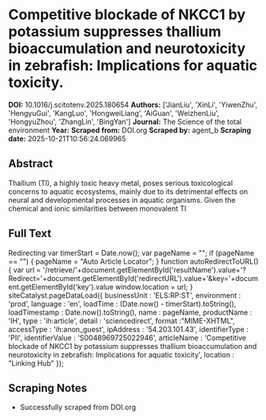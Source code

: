 # Competitive blockade of NKCC1 by potassium suppresses thallium bioaccumulation and neurotoxicity in zebrafish: Implications for aquatic toxicity.

**DOI:** 10.1016/j.scitotenv.2025.180654
**Authors:** ['JianLiu', 'XinLi', 'YiwenZhu', 'HengyuGui', 'KangLuo', 'HongweiLiang', 'AiGuan', 'WeizhenLiu', 'HongyuZhou', 'ZhangLin', 'BingYan']
**Journal:** The Science of the total environment
**Year:** 
**Scraped from:** DOI.org
**Scraped by:** agent_b
**Scraping date:** 2025-10-21T10:56:24.069965

## Abstract

Thallium (Tl), a highly toxic heavy metal, poses serious toxicological concerns to aquatic ecosystems, mainly due to its detrimental effects on neural and developmental processes in aquatic organisms. Given the chemical and ionic similarities between monovalent Tl

## Full Text

Redirecting var timerStart = Date.now(); var pageName = ""; if (pageName == "") { pageName = "Auto Article Locator"; } function autoRedirectToURL() { var url = '/retrieve/'+document.getElementById('resultName').value+'?Redirect='+document.getElementById('redirectURL').value+'&key='+document.getElementById('key').value window.location = url; } siteCatalyst.pageDataLoad({ businessUnit : 'ELS:RP:ST', environment : 'prod', language : 'en', loadTime : (Date.now() - timerStart).toString(), loadTimestamp : Date.now().toString(), name : pageName, productName : 'IH', type : 'ih:article', detail : 'sciencedirect', format :"MIME-XHTML", accessType : 'ih:anon_guest', ipAddress : '54.203.101.43', identifierType : 'PII', identifierValue : 'S0048969725022946', articleName : 'Competitive blockade of NKCC1 by potassium suppresses thallium bioaccumulation and neurotoxicity in zebrafish: Implications for aquatic toxicity', location : "Linking Hub" });

## Scraping Notes

- Successfully scraped from DOI.org

